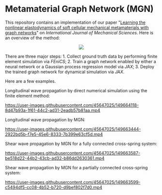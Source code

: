 # Metamaterial Graph Network (MGN)

This repository contains an implementation of our paper "[Learning the nonlinear elastodynamics of soft cellular mechanical metamaterials with graph networks](https://doi.org/10.1016/j.ijmecsci.2022.107835)" on _International Journal of Mechanical Sciences_. Here is an overview of the method:


<p align="center">
  <img src="https://user-images.githubusercontent.com/45647025/153073940-d115fd3f-fa32-423f-ab91-b7994e04c8c5.png">
</p>

There are three major steps: 1. Collect ground truth data by performing finite element simulation via _FEniCS_; 2. Train a graph network enabled by either a neural network or a Gaussian process regression model via _JAX_; 3. Deploy the trained graph network for dynamical simulation via _JAX_.

Here are a few examples.

Longitudinal wave propagation by direct numerical simulation using the finite element method:

https://user-images.githubusercontent.com/45647025/149664118-8d47b93a-1f61-44c2-ad31-2eadb57b81aa.mp4

Longitudinal wave propagation by MGN:

https://user-images.githubusercontent.com/45647025/149663444-2922bd5b-f7e5-45e6-8333-7b399e63cf5d.mp4

Shear wave propagation by MGN for a fully connected cross-spring system:

https://user-images.githubusercontent.com/45647025/149663587-be518d22-44b2-43cb-ad32-b86dd2630361.mp4

Shear wave propagation by MGN for a partially connected cross-spring system:

https://user-images.githubusercontent.com/45647025/149663599-c5494df5-cc08-4b52-b720-d9bef802f7d0.mp4
